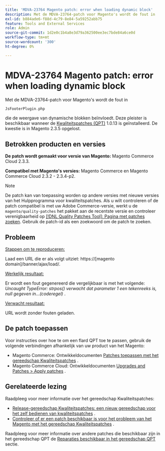 ```yaml
---
title: 'MDVA-23764 Magento patch: error when loading dynamic block'
description: Met de MDVA-23764-patch voor Magento's wordt de fout in
exl-id: b884ade6-f88d-4c79-8e84-5a59252abb75
feature: Tools and External Services
role: Admin
source-git-commit: 1d2e0c1b4a8e3d79a362500ee3ec7bde84a6ce0d
workflow-type: tm+mt
source-wordcount: '300'
ht-degree: 0%

---
```


# MDVA-23764 Magento patch: error when loading dynamic block

Met de MDVA-23764-patch voor Magento&#39;s wordt de fout in

```php
JsFooterPlugin.php
```

die de weergave van dynamische blokken beïnvloedt. Deze pleister is beschikbaar wanneer de [Kwaliteitspatches (QPT)](https://devdocs.magento.com/guides/v2.4/comp-mgr/patching.html#mqp) 1.0.13 is geïnstalleerd. De kwestie is in Magento 2.3.5 opgelost.

## Betrokken producten en versies

**De patch wordt gemaakt voor versie van Magento:** Magento Commerce Cloud 2.3.3.

**Compatibel met Magento&#39;s versies:** Magento Commerce en Magento Commerce Cloud 2.3.2 - 2.3.4-p2.

>[!NOTE]
>
>De patch kan van toepassing worden op andere versies met nieuwe versies van het Hulpprogramma voor kwaliteitspatches. Als u wilt controleren of de patch compatibel is met uw Adobe Commerce-versie, werkt u de `magento/quality-patches` het pakket aan de recentste versie en controleer verenigbaarheid op [[!DNL Quality Patches Tool]: Pagina met patches zoeken](https://devdocs.magento.com/quality-patches/tool.html#patch-grid). Gebruik de patch-id als een zoekwoord om de patch te zoeken.

## Probleem

<u>Stappen om te reproduceren:</u>

Laad een URL die er als volgt uitziet: https://\[magento domain\]/banner/ajax/load/.

<u>Werkelijk resultaat:</u>

Er wordt een fout gegenereerd die vergelijkbaar is met het volgende: *Uncaught TypeError: strpos() verwacht dat parameter 1 een tekenreeks is, null gegeven in...(coderegel)* .

<u>Verwacht resultaat:</u>

URL wordt zonder fouten geladen.

## De patch toepassen

Voor instructies over hoe te om een flard QPT toe te passen, gebruik de volgende verbindingen afhankelijk van uw product van het Magento:

* Magento Commerce: Ontwikkeldocumenten [Patches toepassen met het gereedschap Kwaliteitspatches](https://devdocs.magento.com/guides/v2.4/comp-mgr/patching/mqp.html) .
* Magento Commerce Cloud: Ontwikkeldocumenten [Upgrades and Patches > Apply patches](https://devdocs.magento.com/cloud/project/project-patch.html) .

## Gerelateerde lezing

Raadpleeg voor meer informatie over het gereedschap Kwaliteitspatches:

* [Release-gereedschap Kwaliteitspatches: een nieuw gereedschap voor het zelf bedienen van kwaliteitspatches](/help/announcements/adobe-commerce-announcements/magento-quality-patches-released-new-tool-to-self-serve-quality-patches.md) .
* [Controleer of er een patch beschikbaar is voor het probleem van het Magento met het gereedschap Kwaliteitspatches](/help/support-tools/patches-available-in-qpt-tool/check-patch-for-magento-issue-with-magento-quality-patches.md) .

Raadpleeg voor meer informatie over andere patches die beschikbaar zijn in het gereedschap QPT de [Reparaties beschikbaar in het gereedschap QPT](https://support.magento.com/hc/en-us/sections/360010506631-Patches-available-in-QPT-tool-) sectie.
